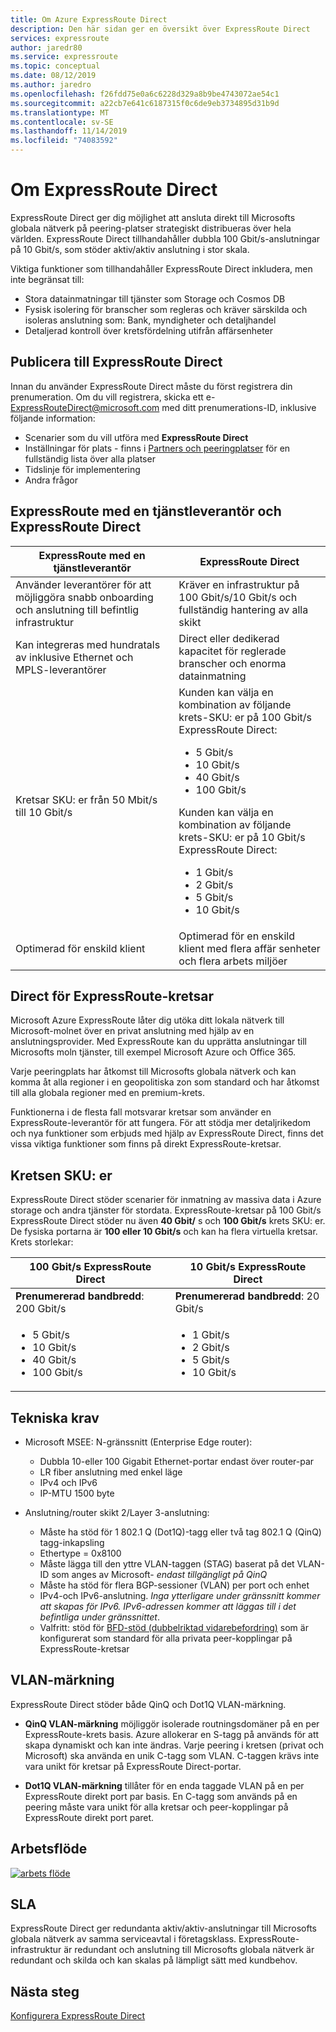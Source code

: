 ```yaml
---
title: Om Azure ExpressRoute Direct
description: Den här sidan ger en översikt över ExpressRoute Direct
services: expressroute
author: jaredr80
ms.service: expressroute
ms.topic: conceptual
ms.date: 08/12/2019
ms.author: jaredro
ms.openlocfilehash: f26fdd75e0a6c6228d329a8b9be4743072ae54c1
ms.sourcegitcommit: a22cb7e641c6187315f0c6de9eb3734895d31b9d
ms.translationtype: MT
ms.contentlocale: sv-SE
ms.lasthandoff: 11/14/2019
ms.locfileid: "74083592"
---
```

# <a name="about-expressroute-direct"></a>Om ExpressRoute Direct

ExpressRoute Direct ger dig möjlighet att ansluta direkt till Microsofts globala nätverk på peering-platser strategiskt distribueras över hela världen. ExpressRoute Direct tillhandahåller dubbla 100 Gbit/s-anslutningar på 10 Gbit/s, som stöder aktiv/aktiv anslutning i stor skala.

Viktiga funktioner som tillhandahåller ExpressRoute Direct inkludera, men inte begränsat till:

* Stora datainmatningar till tjänster som Storage och Cosmos DB
* Fysisk isolering för branscher som regleras och kräver särskilda och isoleras anslutning som: Bank, myndigheter och detaljhandel
* Detaljerad kontroll över kretsfördelning utifrån affärsenheter

## <a name="onboard-to-expressroute-direct"></a>Publicera till ExpressRoute Direct

Innan du använder ExpressRoute Direct måste du först registrera din prenumeration. Om du vill registrera, skicka ett e- <ExpressRouteDirect@microsoft.com> med ditt prenumerations-ID, inklusive följande information:

* Scenarier som du vill utföra med **ExpressRoute Direct**
* Inställningar för plats - finns i [Partners och peeringplatser](expressroute-locations-providers.md) för en fullständig lista över alla platser
* Tidslinje för implementering
* Andra frågor

## <a name="expressroute-using-a-service-provider-and-expressroute-direct"></a>ExpressRoute med en tjänstleverantör och ExpressRoute Direct

| **ExpressRoute med en tjänstleverantör** | **ExpressRoute Direct** | 
| --- | --- |
| Använder leverantörer för att möjliggöra snabb onboarding och anslutning till befintlig infrastruktur | Kräver en infrastruktur på 100 Gbit/s/10 Gbit/s och fullständig hantering av alla skikt
| Kan integreras med hundratals av inklusive Ethernet och MPLS-leverantörer | Direct eller dedikerad kapacitet för reglerade branscher och enorma datainmatning |
| Kretsar SKU: er från 50 Mbit/s till 10 Gbit/s | Kunden kan välja en kombination av följande krets-SKU: er på 100 Gbit/s ExpressRoute Direct: <ul><li>5 Gbit/s</li><li>10 Gbit/s</li><li>40 Gbit/s</li><li>100 Gbit/s</li></ul> Kunden kan välja en kombination av följande krets-SKU: er på 10 Gbit/s ExpressRoute Direct:<ul><li>1 Gbit/s</li><li>2 Gbit/s</li><li>5 Gbit/s</li><li>10 Gbit/s</li></ul>
| Optimerad för enskild klient | Optimerad för en enskild klient med flera affär senheter och flera arbets miljöer

## <a name="expressroute-direct-circuits"></a>Direct för ExpressRoute-kretsar

Microsoft Azure ExpressRoute låter dig utöka ditt lokala nätverk till Microsoft-molnet över en privat anslutning med hjälp av en anslutningsprovider. Med ExpressRoute kan du upprätta anslutningar till Microsofts moln tjänster, till exempel Microsoft Azure och Office 365.

Varje peeringplats har åtkomst till Microsofts globala nätverk och kan komma åt alla regioner i en geopolitiska zon som standard och har åtkomst till alla globala regioner med en premium-krets.  

Funktionerna i de flesta fall motsvarar kretsar som använder en ExpressRoute-leverantör för att fungera. För att stödja mer detaljrikedom och nya funktioner som erbjuds med hjälp av ExpressRoute Direct, finns det vissa viktiga funktioner som finns på direkt ExpressRoute-kretsar.

## <a name="circuit-skus"></a>Kretsen SKU: er

ExpressRoute Direct stöder scenarier för inmatning av massiva data i Azure storage och andra tjänster för stordata. ExpressRoute-kretsar på 100 Gbit/s ExpressRoute Direct stöder nu även **40 Gbit/** s och **100 Gbit/s** krets SKU: er. De fysiska portarna är **100 eller 10 Gbit/s** och kan ha flera virtuella kretsar. Krets storlekar:

| **100 Gbit/s ExpressRoute Direct** | **10 Gbit/s ExpressRoute Direct** | 
| --- | --- |
| **Prenumererad bandbredd**: 200 Gbit/s | **Prenumererad bandbredd**: 20 Gbit/s |
| <ul><li>5 Gbit/s</li><li>10 Gbit/s</li><li>40 Gbit/s</li><li>100 Gbit/s</li></ul> | <ul><li>1 Gbit/s</li><li>2 Gbit/s</li><li>5 Gbit/s</li><li>10 Gbit/s</li></ul>

## <a name="technical-requirements"></a>Tekniska krav

* Microsoft MSEE: N-gränssnitt (Enterprise Edge router):
    * Dubbla 10-eller 100 Gigabit Ethernet-portar endast över router-par
    * LR fiber anslutning med enkel läge
    * IPv4 och IPv6
    * IP-MTU 1500 byte

* Anslutning/router skikt 2/Layer 3-anslutning:
    * Måste ha stöd för 1 802.1 Q (Dot1Q)-tagg eller två tag 802.1 Q (QinQ) tagg-inkapsling
    * Ethertype = 0x8100
    * Måste lägga till den yttre VLAN-taggen (STAG) baserat på det VLAN-ID som anges av Microsoft- *endast tillgängligt på QinQ*
    * Måste ha stöd för flera BGP-sessioner (VLAN) per port och enhet
    * IPv4-och IPv6-anslutning. *Inga ytterligare under gränssnitt kommer att skapas för IPv6. IPv6-adressen kommer att läggas till i det befintliga under gränssnittet*. 
    * Valfritt: stöd för [BFD-stöd (dubbelriktad vidarebefordring)](https://docs.microsoft.com/azure/expressroute/expressroute-bfd) som är konfigurerat som standard för alla privata peer-kopplingar på ExpressRoute-kretsar

## <a name="vlan-tagging"></a>VLAN-märkning

ExpressRoute Direct stöder både QinQ och Dot1Q VLAN-märkning.

* **QinQ VLAN-märkning** möjliggör isolerade routningsdomäner på en per ExpressRoute-krets basis. Azure allokerar en S-tagg på används för att skapa dynamiskt och kan inte ändras. Varje peering i kretsen (privat och Microsoft) ska använda en unik C-tagg som VLAN. C-taggen krävs inte vara unikt för kretsar på ExpressRoute Direct-portar.

* **Dot1Q VLAN-märkning** tillåter för en enda taggade VLAN på en per ExpressRoute direkt port par basis. En C-tagg som används på en peering måste vara unikt för alla kretsar och peer-kopplingar på ExpressRoute direkt port paret.

## <a name="workflow"></a>Arbetsflöde

[![arbets flöde](./media/expressroute-erdirect-about/workflow1.png)](./media/expressroute-erdirect-about/workflow1.png#lightbox)

## <a name="sla"></a>SLA

ExpressRoute Direct ger redundanta aktiv/aktiv-anslutningar till Microsofts globala nätverk av samma serviceavtal i företagsklass. ExpressRoute-infrastruktur är redundant och anslutning till Microsofts globala nätverk är redundant och skilda och kan skalas på lämpligt sätt med kundbehov. 

## <a name="next-steps"></a>Nästa steg

[Konfigurera ExpressRoute Direct](expressroute-howto-erdirect.md)
